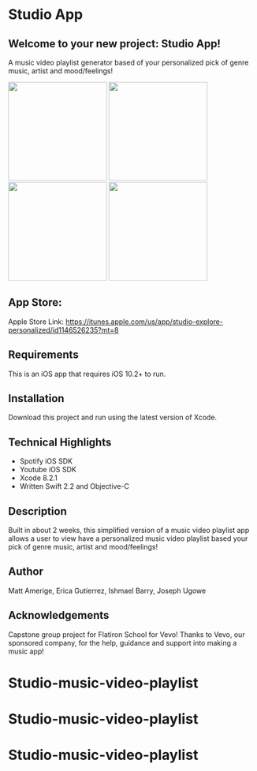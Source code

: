 # Studio App

## Welcome to your new project: Studio App!


A music video playlist generator based of your personalized pick of genre music, artist and mood/feelings!



<img src="http://a5.mzstatic.com/us/r30/Purple71/v4/af/0c/7a/af0c7a68-9b9d-58cc-b6f6-94196f5ad34b/screen696x696.jpeg" width="200">   <img src="http://static.wixstatic.com/media/b6f44b_eab21cdbfbf043c7aae17f5e5caf4f55~mv2.jpeg_srz_530_941_85_22_0.50_1.20_0.00_jpeg_srz" width="200">   <img src="http://static.wixstatic.com/media/b6f44b_c3b9d372f8bc4ea8a4db495c6864e732~mv2.jpeg_srz_530_941_85_22_0.50_1.20_0.00_jpeg_srz" width="200">
 <img src="http://static.wixstatic.com/media/b6f44b_b3990b815d1c4cffa2b1265c10b9361d~mv2.jpeg_srz_530_941_85_22_0.50_1.20_0.00_jpeg_srz" width="200">

## App Store:
Apple Store Link: https://itunes.apple.com/us/app/studio-explore-personalized/id1146526235?mt=8



## Requirements
This is an iOS app that requires iOS 10.2+ to run. 

## Installation
Download this project and run using the latest version of Xcode.

## Technical Highlights
* Spotify iOS SDK 
* Youtube iOS SDK 
* Xcode 8.2.1 
* Written Swift 2.2 and Objective-C

## Description
Built in about 2 weeks, this simplified version of a music video playlist app allows a user to view have a personalized music video playlist based your pick of genre music, artist and mood/feelings! 

## Author
Matt Amerige, Erica Gutierrez, Ishmael Barry, Joseph Ugowe

## Acknowledgements
Capstone group project for Flatiron School for Vevo!
Thanks to Vevo, our sponsored company, for the help, guidance and support into making a music app!
# Studio-music-video-playlist
# Studio-music-video-playlist
# Studio-music-video-playlist
